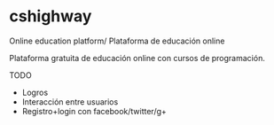 # cshighway
Online education platform/ Plataforma de educación online

Plataforma gratuita de educación online con cursos de programación.


TODO

 - Logros
 - Interacción entre usuarios
 - Registro+login con facebook/twitter/g+
